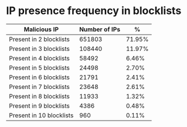 # IP presence frequency in blocklists
| Malicious IP | Number of IPs | % |
|----|----|----|
| Present in 2 blocklists | 651803 | 71.95% |
| Present in 3 blocklists | 108440 | 11.97% |
| Present in 4 blocklists | 58492 | 6.46% |
| Present in 5 blocklists | 24498 | 2.70% |
| Present in 6 blocklists | 21791 | 2.41% |
| Present in 7 blocklists | 23648 | 2.61% |
| Present in 8 blocklists | 11933 | 1.32% |
| Present in 9 blocklists | 4386 | 0.48% |
| Present in 10 blocklists | 960 | 0.11% |
